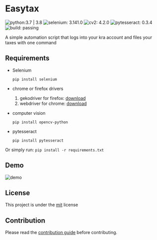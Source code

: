 # Easytax
![python:3.7 | 3.8](https://img.shields.io/badge/python-3.7%20%7C%203.8-blue)
![selenium: 3.141.0](https://img.shields.io/badge/selenium-3.141.0-005285)
![cv2: 4.2.0](https://img.shields.io/badge/cv2-4.2.0-6f7501)
![pytesseract: 0.3.4](https://img.shields.io/badge/pytesseract-0.3.4-green)
![build: passing](https://img.shields.io/badge/build-passing-brightgreen)

A simple automation script that logs into your kra account and files your taxes with one command

## Requirements

- Selenium
  ```
  pip install selenium
  ```

- chrome or firefox drivers

  1. gekodriver for firefox: [download](https://github.com/mozilla/geckodriver/releases)
  2. webdriver for chrome: [download](https://chromedriver.chromium.org/downloads)

- computer vision

  ```
  pip install opencv-python
  ```
- pytesseract

  ```
  pip install pytesseract
  ```

Or simply run:
 ```pip install -r requirements.txt```

## Demo

![demo](https://user-images.githubusercontent.com/39020723/81918498-32c15c80-95df-11ea-8a7a-f7eeda5beb14.gif)

## License

This project is under the [mit](#) license

## Contribution

Please read the [contribution guide](#) before contributing.
